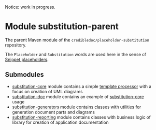 Notice: work in progress.

# Module substitution-parent
The parent Maven module of the `credibledoc/placeholder-substitution` repository.

The `Placeholder` and `Substitution` words are used here in the sense
of [Snippet placeholders](https://en.wikipedia.org/wiki/Snippet_(programming)#Snippet_placeholders).

## Submodules
* [substitution-core](substitution-core/README.md) module contains
a simple [template processor](https://en.wikipedia.org/wiki/Template_processor) with a focus on creation of UML diagrams
* [substitution-doc](substitution-doc/README.md) module contains an example
of [substitution-core](substitution-core/README.md) usage
* [substitution-generators](substitution-generators/README.md) module contains classes
with utilities for generation document parts and diagrams
* [substitution-reporting](substitution-reporting/README.md) module contains classes with business logic of library
for creation of application documentation
